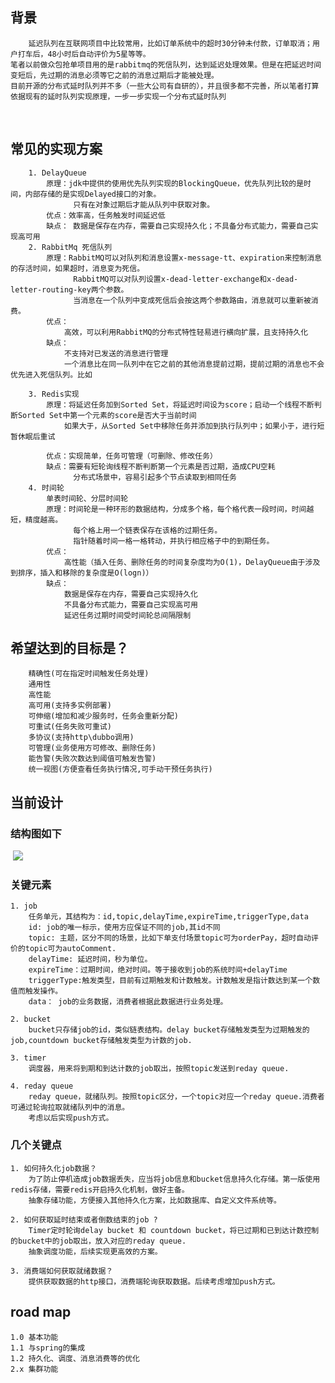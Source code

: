 ## 背景
        延迟队列在互联网项目中比较常用，比如订单系统中的超时30分钟未付款，订单取消；用户打车后，48小时后自动评价为5星等等。
    笔者以前做众包抢单项目用的是rabbitmq的死信队列，达到延迟处理效果。但是在把延迟时间变短后，先过期的消息必须等它之前的消息过期后才能被处理。
    目前开源的分布式延时队列并不多（一些大公司有自研的），并且很多都不完善，所以笔者打算依据现有的延时队列实现原理，一步一步实现一个分布式延时队列


​        
## 常见的实现方案       
        1. DelayQueue 
            原理：jdk中提供的使用优先队列实现的BlockingQueue，优先队列比较的是时间，内部存储的是实现Delayed接口的对象。 
                  只有在对象过期后才能从队列中获取对象。
            优点：效率高，任务触发时间延迟低
            缺点： 数据是保存在内存，需要自己实现持久化；不具备分布式能力，需要自己实现高可用
        2. RabbitMq 死信队列
            原理：RabbitMQ可以对队列和消息设置x-message-tt、expiration来控制消息的存活时间，如果超时，消息变为死信。
                  RabbitMQ可以对队列设置x-dead-letter-exchange和x-dead-letter-routing-key两个参数。
                  当消息在一个队列中变成死信后会按这两个参数路由，消息就可以重新被消费。
            优点：
                高效，可以利用RabbitMQ的分布式特性轻易进行横向扩展，且支持持久化
            缺点：
                不支持对已发送的消息进行管理
                一个消息比在同一队列中在它之前的其他消息提前过期，提前过期的消息也不会优先进入死信队列。比如
                
        3. Redis实现
            原理：将延迟任务加到Sorted Set，将延迟时间设为score；启动一个线程不断判断Sorted Set中第一个元素的score是否大于当前时间
                如果大于，从Sorted Set中移除任务并添加到执行队列中；如果小于，进行短暂休眠后重试
            
            优点：实现简单，任务可管理（可删除、修改任务）
            缺点：需要有短轮询线程不断判断第一个元素是否过期，造成CPU空耗
                  分布式场景中，容易引起多个节点读取到相同任务
        4. 时间轮
            单表时间轮、分层时间轮
            原理：时间轮是一种环形的数据结构，分成多个格，每个格代表一段时间，时间越短，精度越高。
                  每个格上用一个链表保存在该格的过期任务。
                  指针随着时间一格一格转动，并执行相应格子中的到期任务。
            优点：
                高性能（插入任务、删除任务的时间复杂度均为O(1)，DelayQueue由于涉及到排序，插入和移除的复杂度是O(logn)）
            缺点：
                数据是保存在内存，需要自己实现持久化
                不具备分布式能力，需要自己实现高可用
                延迟任务过期时间受时间轮总间隔限制

## 希望达到的目标是？
        精确性(可在指定时间触发任务处理)
        通用性
        高性能
        高可用(支持多实例部署)
        可伸缩(增加和减少服务时，任务会重新分配)
        可重试(任务失败可重试)
        多协议(支持http\dubbo调用)
        可管理(业务使用方可修改、删除任务)
        能告警(失败次数达到阈值可触发告警)
        统一视图(方便查看任务执行情况,可手动干预任务执行)

## 当前设计
### 结构图如下

​	![](https://github.com/xuqinghua91/awesome-delay-queue/blob/master/images/%E7%B3%BB%E7%BB%9F%E7%BB%93%E6%9E%84%E5%9B%BE.png)

### 关键元素
    1. job
        任务单元，其结构为：id,topic,delayTime,expireTime,triggerType,data
        id: job的唯一标示，使用方应保证不同的job,其id不同
        topic: 主题，区分不同的场景，比如下单支付场景topic可为orderPay，超时自动评价的topic可为autoComment.
        delayTime: 延迟时间，秒为单位。
        expireTime：过期时间，绝对时间。等于接收到job的系统时间+delayTime
        triggerType:触发类型，目前有过期触发和计数触发。计数触发是指计数达到某一个数值而触发操作。
        data： job的业务数据，消费者根据此数据进行业务处理。
        
    2. bucket
        bucket只存储job的id，类似链表结构。delay bucket存储触发类型为过期触发的job,countdown bucket存储触发类型为计数的job.
        
    3. timer
        调度器，用来将到期和到达计数的job取出，按照topic发送到reday queue.
        
    4. reday queue
        reday queue，就绪队列。按照topic区分，一个topic对应一个reday queue.消费者可通过轮询拉取就绪队列中的消息。
        考虑以后实现push方式。
### 几个关键点
    1. 如何持久化job数据？
        为了防止停机造成job数据丢失，应当将job信息和bucket信息持久化存储。第一版使用redis存储，需要redis开启持久化机制，做好主备。
        抽象存储功能，方便接入其他持久化方案，比如数据库、自定义文件系统等。
        
    2. 如何获取延时结束或者倒数结束的job ?
        Timer定时轮询delay bucket 和 countdown bucket，将已过期和已到达计数控制的bucket中的job取出，放入对应的reday queue.
        抽象调度功能，后续实现更高效的方案。
    
    3. 消费端如何获取就绪数据？
        提供获取数据的http接口，消费端轮询获取数据。后续考虑增加push方式。

## road map
    1.0 基本功能
    1.1 与spring的集成
    1.2 持久化、调度、消息消费等的优化
    2.x 集群功能